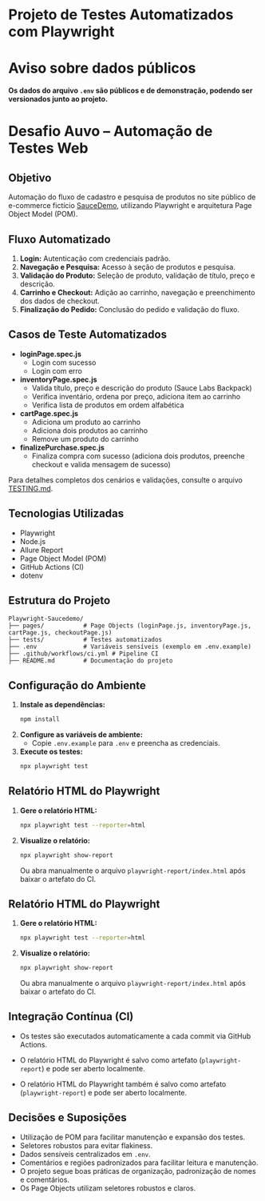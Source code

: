 # Projeto de Testes Automatizados com Playwright
# Aviso sobre dados públicos
**Os dados do arquivo `.env` são públicos e de demonstração, podendo ser versionados junto ao projeto.**


# Desafio Auvo – Automação de Testes Web

## Objetivo

Automação do fluxo de cadastro e pesquisa de produtos no site público de e-commerce fictício [SauceDemo](https://www.saucedemo.com/), utilizando Playwright e arquitetura Page Object Model (POM).

## Fluxo Automatizado


1. **Login:** Autenticação com credenciais padrão.
2. **Navegação e Pesquisa:** Acesso à seção de produtos e pesquisa.
3. **Validação do Produto:** Seleção de produto, validação de título, preço e descrição.
4. **Carrinho e Checkout:** Adição ao carrinho, navegação e preenchimento dos dados de checkout.
5. **Finalização do Pedido:** Conclusão do pedido e validação do fluxo.

## Casos de Teste Automatizados


- **loginPage.spec.js**
   - Login com sucesso
   - Login com erro
- **inventoryPage.spec.js**
   - Valida título, preço e descrição do produto (Sauce Labs Backpack)
   - Verifica inventário, ordena por preço, adiciona item ao carrinho
   - Verifica lista de produtos em ordem alfabética
- **cartPage.spec.js**
   - Adiciona um produto ao carrinho
   - Adiciona dois produtos ao carrinho
   - Remove um produto do carrinho
- **finalizePurchase.spec.js**
   - Finaliza compra com sucesso (adiciona dois produtos, preenche checkout e valida mensagem de sucesso)

Para detalhes completos dos cenários e validações, consulte o arquivo [TESTING.md](./TESTING.md).

## Tecnologias Utilizadas

- Playwright
- Node.js
- Allure Report
- Page Object Model (POM)
- GitHub Actions (CI)
- dotenv

## Estrutura do Projeto

```
Playwright-Saucedemo/
├── pages/           # Page Objects (loginPage.js, inventoryPage.js, cartPage.js, checkoutPage.js)
├── tests/           # Testes automatizados
├── .env             # Variáveis sensíveis (exemplo em .env.example)
├── .github/workflows/ci.yml # Pipeline CI
├── README.md        # Documentação do projeto
```

## Configuração do Ambiente

1. **Instale as dependências:**
   ```bash
   npm install
   ```
2. **Configure as variáveis de ambiente:**
   - Copie `.env.example` para `.env` e preencha as credenciais.
3. **Execute os testes:**
   ```bash
   npx playwright test
   ```


## Relatório HTML do Playwright

1. **Gere o relatório HTML:**
   ```bash
   npx playwright test --reporter=html
   ```
2. **Visualize o relatório:**
   ```bash
   npx playwright show-report
   ```
   Ou abra manualmente o arquivo `playwright-report/index.html` após baixar o artefato do CI.

## Relatório HTML do Playwright

1. **Gere o relatório HTML:**
   ```bash
   npx playwright test --reporter=html
   ```
2. **Visualize o relatório:**
   ```bash
   npx playwright show-report
   ```
   Ou abra manualmente o arquivo `playwright-report/index.html` após baixar o artefato do CI.

## Integração Contínua (CI)

- Os testes são executados automaticamente a cada commit via GitHub Actions.
- O relatório HTML do Playwright é salvo como artefato (`playwright-report`) e pode ser aberto localmente.

- O relatório HTML do Playwright também é salvo como artefato (`playwright-report`) e pode ser aberto localmente.

## Decisões e Suposições

- Utilização de POM para facilitar manutenção e expansão dos testes.
- Seletores robustos para evitar flakiness.
- Dados sensíveis centralizados em `.env`.
- Comentários e regiões padronizados para facilitar leitura e manutenção.
- O projeto segue boas práticas de organização, padronização de nomes e comentários.
- Os Page Objects utilizam seletores robustos e claros.

